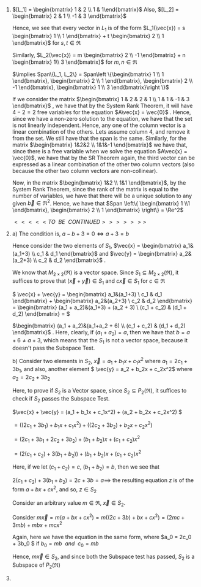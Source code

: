 1. $[L_1] = \begin{bmatrix} 1 & 2 \\ 1 & 1\end{bmatrix}$  Also, $[L_2] = \begin{bmatrix} 2 & 1 \\ -1 & 3 \end{bmatrix}$ 

   Hence, we see that every vector in $L_1$ is of the form $L_1(\vec{x}) = s \begin{bmatrix} 1 \\ 1 \end{bmatrix} + t \begin{bmatrix} 2 \\ 1 \end{bmatrix}$ for $s, t \in \Re$ 

   Similarly, $L_2(\vec{x}) = m \begin{bmatrix} 2 \\ -1 \end{bmatrix} + n \begin{bmatrix} 1\\ 3 \end{bmatrix}$ for $m, n \in \Re$ 

   $\implies Span\{L_1, L_2\} = Span\left \{\begin{bmatrix} 1 \\ 1 \end{bmatrix}, \begin{bmatrix} 2 \\ 1 \end{bmatrix}, \begin{bmatrix} 2 \\ -1 \end{bmatrix}, \begin{bmatrix} 1 \\ 3 \end{bmatrix}\right \}$ 

   If we consider the matrix $\begin{bmatrix} 1 & 2 & 2 & 1 \\ 1 & 1 & -1 & 3 \end{bmatrix}$ , we have that by the System Rank Theorem, it will have $4 - 2 = 2$ free variables for the equation $A\vec{x} = \vec{0}$ . Hence, since we have a non-zero solution to the equation, we have that the set is not linearly independent. Hence, any one of the column vector is a linear combination of the others. Lets assume column 4, and remove it from the set. We still have that the span is the same. Similarly, for the matrix $\begin{bmatrix} 1&2&2 \\ 1&1&-1 \end{bmatrix}$ we have that, since there is a free variable when we solve the equation $A\vec{x} = \vec{0}$, we have that by the SR Theorem again, the third vector can be expressed as a linear combination of the other two column vectors (also because the other two column vectors are non-collinear). 

   Now, in the matrix $\begin{bmatrix} 1&2 \\ 1&1 \end{bmatrix}$, by the System Rank Theorem, since the rank of the matrix is equal to the number of variables, we have that there will be a unique solution to any given $\vec{b} \in \Re^2$. Hence, we have that $Span \left\{ \begin{bmatrix} 1 \\1 \end{bmatrix}, \begin{bmatrix} 2 \\ 1 \end{bmatrix} \right\} = \Re^2$ 

   $<<<<<TO \ \ BE \ \ CONTINUED>>>>>>>$ 

2. a) The condition is, $a - b + 3 = 0 \iff a + 3 = b$

   Hence consider the two elements of $S_1$, $\vec{x} = \begin{bmatrix} a_1&(a_1+3) \\ c_1 & d_1 \end{bmatrix}$ and $\vec{y} = \begin{bmatrix} a_2&(a_2+3) \\ c_2 & d_2 \end{bmatrix}$ . 

   We know that $M_{2 \times 2}(\Re)$ is a vector space. Since $S_1 \subseteq M_{2 \times 2}(\Re)$, it suffices to prove that $(\vec{x} + \vec{y}) \in S_1$ and $c \vec{x} \in S_1$ for $c \in \Re$ 

   $ \vec{x} + \vec{y} = \begin{bmatrix} a_1&(a_1+3) \\ c_1 & d_1 \end{bmatrix} + \begin{bmatrix} a_2&(a_2+3) \\ c_2 & d_2 \end{bmatrix} = \begin{bmatrix} (a_1 + a_2)&(a_1+3) + (a_2 + 3) \\ (c_1 + c_2) & (d_1 + d_2) \end{bmatrix} = $

   $\begin{bmatrix} (a_1 + a_2)&(a_1+a_2 + 6) \\ (c_1 + c_2) & (d_1 + d_2) \end{bmatrix}$ . Here, clearly, if $(a_1 + a_2) = a$, then we have that $b = a + 6 \neq a + 3$, which means that the $S_1$ is not a vector space, because it doesn't pass the Subspace Test.

   b) Consider two elements in $S_2$, $\vec{x} = a_1 + b_1x + c_1x^2$ where $a_1 = 2c_1 + 3b_1$, and also, another element       $ \vec{y} = a_2 + b_2x + c_2x^2$  where $a_2 = 2c_2 + 3b_2$

   Here, to prove if $S_2$ is a Vector space, since $S_2 \subseteq P_2(\Re)$, it suffices to check if $S_2$ passes the Subspace Test.

   $\vec{x} + \vec{y} = (a_1 + b_1x + c_1x^2) + (a_2 + b_2x + c_2x^2) $

   $= ((2c_1 + 3b_1) + b_1x + c_1x^2) + ((2c_2 + 3b_2) + b_2x + c_2x^2)$

   $= (2c_1 + 3b_1 + 2c_2 + 3b_2) + (b_1 + b_2)x + (c_1 + c_2)x^2$ 

   $= (2(c_1 + c_2) + 3(b_1 + b_2)) + (b_1 + b_2)x + (c_1 + c_2)x^2$ 

   Here, if we let $(c_1 + c_2) = c$, $(b_1 + b_2) = b$, then we see that 

   $2(c_1 + c_2) + 3(b_1 + b_2) = 2c + 3b = a \implies$ the resulting equation $z$ is of the form $a + bx +  cx^2$, and so, $z \in S_2$ 

   Consider an arbitrary value $m \in \Re$, $\vec{x} \in S_2$. 

   Consider $m\vec{x} = m(a + bx + cx^2) = m( (2c + 3b) + bx + cx^2) = (2mc + 3mb) + mbx + mcx^2$

   Again, here we have the equation in the same form, where $a_0 = 2c_0 + 3b_0 $ if $b_0 = mb \ \ and \ \ c_0 = mb$ 

   Hence, $m\vec{x} \in S_2$, and since both the Subspace test has passed, $S_2$ is a Subspace of $P_2(\Re)$ 

3. ​